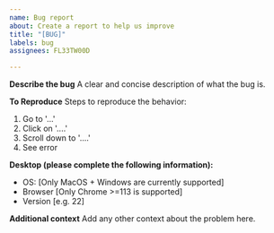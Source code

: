 ```yaml
---
name: Bug report
about: Create a report to help us improve
title: "[BUG]"
labels: bug
assignees: FL33TW00D

---
```


**Describe the bug**
A clear and concise description of what the bug is.

**To Reproduce**
Steps to reproduce the behavior:
1. Go to '...'
2. Click on '....'
3. Scroll down to '....'
4. See error

**Desktop (please complete the following information):**
 - OS: [Only MacOS + Windows are currently supported]
 - Browser [Only Chrome >=113 is supported]
 - Version [e.g. 22]


**Additional context**
Add any other context about the problem here.
